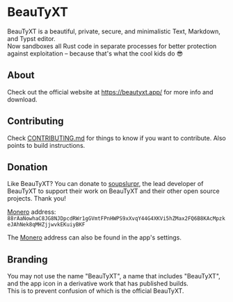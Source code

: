 # BeauTyXT

BeauTyXT is a beautiful, private, secure, and minimalistic Text, Markdown, and Typst editor.\
Now sandboxes all Rust code in separate processes for better protection against exploitation – because that's what
the cool kids do 😎

## About

Check out the official website at https://beautyxt.app/ for more info and download.

## Contributing

Check [CONTRIBUTING.md](https://github.com/soupslurpr/BeauTyXT/blob/master/CONTRIBUTING.md) for things to know
if you want to contribute. Also points to build instructions.

## Donation

Like BeauTyXT? You can donate to [soupslurpr](https://github.com/soupslurpr), the lead developer of BeauTyXT to support their work on BeauTyXT and their other open source projects. Thank you!

[Monero](https://www.getmonero.org/) address:\
`88rAaNowhaC8JG8NJDpcdRWr1gGVmtFPnHWPS9xXvqY44G4XKVi5hZMax2FQ6B8KAcMpzkeJAhNek8qMHZjjwvkEKuiyBKF`

The [Monero](https://www.getmonero.org/) address can also be found in the app's settings.

## Branding

You may not use the name "BeauTyXT", a name that includes "BeauTyXT", and the app icon in a derivative work that has published builds.\
This is to prevent confusion of which is the official BeauTyXT.
